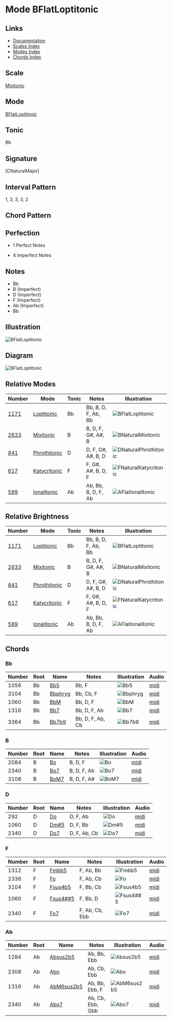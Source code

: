 # Mode BFlatLoptitonic

## Links

- [Documentation](README.md)
- [Scales Index](Scales.md)
- [Modes Index](Modes.md)
- [Chords Index](Chords.md)

## Scale

[Mixitonic](ScaleMixitonic.md)

## Mode

[BFlatLoptitonic](ModeBFlatLoptitonic.md)

## Tonic

Bb

## Signature

[CNaturalMajor]

## Interval Pattern

1, 3, 3, 3, 2

## Chord Pattern



## Perfection

 - 1 Perfect Notes

 - 4 Imperfect Notes

## Notes

- Bb
- B (Imperfect)
- D (Imperfect)
- F (Imperfect)
- Ab (Imperfect)
- Bb

## Illustration

![BFlatLoptitonic](ModeBFlatLoptitonic.png)

## Diagram

![BFlatLoptitonic](CircleModeBFlatLoptitonic.png)

## Relative Modes

| Number | Mode | Tonic | Notes | Illustration |
|--------|------|-------|-------|--------------|
| [1171](https://ianring.com/musictheory/scales/1171) | [Loptitonic](ModeLoptitonic.md) | Bb | Bb, B, D, F, Ab, Bb | ![BFlatLoptitonic](ModeBFlatLoptitonic.png) |
| [2633](https://ianring.com/musictheory/scales/2633) | [Mixitonic](ModeMixitonic.md) | B | B, D, F, G#, A#, B | ![BNaturalMixitonic](ModeBNaturalMixitonic.png) |
| [841](https://ianring.com/musictheory/scales/841) | [Phrothitonic](ModePhrothitonic.md) | D | D, F, G#, A#, B, D | ![DNaturalPhrothitonic](ModeDNaturalPhrothitonic.png) |
| [617](https://ianring.com/musictheory/scales/617) | [Katycritonic](ModeKatycritonic.md) | F | F, G#, A#, B, D, F | ![FNaturalKatycritonic](ModeFNaturalKatycritonic.png) |
| [589](https://ianring.com/musictheory/scales/589) | [Ionalitonic](ModeIonalitonic.md) | Ab | Ab, Bb, B, D, F, Ab | ![AFlatIonalitonic](ModeAFlatIonalitonic.png) |
## Relative Brightness

| Number | Mode | Tonic | Notes | Illustration |
|--------|------|-------|-------|--------------|
| [1171](https://ianring.com/musictheory/scales/1171) | [Loptitonic](ModeLoptitonic.md) | Bb | Bb, B, D, F, Ab, Bb | ![BFlatLoptitonic](CircleModeBFlatLoptitonic.png) |
| [2633](https://ianring.com/musictheory/scales/2633) | [Mixitonic](ModeMixitonic.md) | B | B, D, F, G#, A#, B | ![BNaturalMixitonic](CircleModeBNaturalMixitonic.png) |
| [841](https://ianring.com/musictheory/scales/841) | [Phrothitonic](ModePhrothitonic.md) | D | D, F, G#, A#, B, D | ![DNaturalPhrothitonic](CircleModeDNaturalPhrothitonic.png) |
| [617](https://ianring.com/musictheory/scales/617) | [Katycritonic](ModeKatycritonic.md) | F | F, G#, A#, B, D, F | ![FNaturalKatycritonic](CircleModeFNaturalKatycritonic.png) |
| [589](https://ianring.com/musictheory/scales/589) | [Ionalitonic](ModeIonalitonic.md) | Ab | Ab, Bb, B, D, F, Ab | ![AFlatIonalitonic](CircleModeAFlatIonalitonic.png) |

## Chords

### Bb

| Number | Root | Name | Notes | Illustration | Audio |
|--------|------|------|-------|--------------|-------|
| 1056 | Bb | [Bb5](ChordBFlatPowerChord.md) | Bb, F | ![Bb5](ChordBFlatPowerChordRootPosition.png) | [midi](ChordBFlatPowerChordRootPosition.mid) |
| 3104 | Bb | [Bbphryg](ChordBFlatPhrygian.md) | Bb, Cb, F | ![Bbphryg](ChordBFlatPhrygianRootPosition.png) | [midi](ChordBFlatPhrygianRootPosition.mid) |
| 1060 | Bb | [BbM](ChordBFlatMajor.md) | Bb, D, F | ![BbM](ChordBFlatMajorRootPosition.png) | [midi](ChordBFlatMajorRootPosition.mid) |
| 1316 | Bb | [Bb7](ChordBFlatDominantSeventh.md) | Bb, D, F, Ab | ![Bb7](ChordBFlatDominantSeventhRootPosition.png) | [midi](ChordBFlatDominantSeventhRootPosition.mid) |
| 3364 | Bb | [Bb7b9](ChordBFlatDominantSeventhFlatNinth.md) | Bb, D, F, Ab, Cb | ![Bb7b9](ChordBFlatDominantSeventhFlatNinthRootPosition.png) | [midi](ChordBFlatDominantSeventhFlatNinthRootPosition.mid) |

### B

| Number | Root | Name | Notes | Illustration | Audio |
|--------|------|------|-------|--------------|-------|
| 2084 | B | [Bo](ChordBNaturalDiminished.md) | B, D, F | ![Bo](ChordBNaturalDiminishedRootPosition.png) | [midi](ChordBNaturalDiminishedRootPosition.mid) |
| 2340 | B | [Bo7](ChordBNaturalFullDiminishedSeventh.md) | B, D, F, Ab | ![Bo7](ChordBNaturalFullDiminishedSeventhRootPosition.png) | [midi](ChordBNaturalFullDiminishedSeventhRootPosition.mid) |
| 3108 | B | [BoM7](ChordBNaturalDiminishedMajorSeventh.md) | B, D, F, A# | ![BoM7](ChordBNaturalDiminishedMajorSeventhRootPosition.png) | [midi](ChordBNaturalDiminishedMajorSeventhRootPosition.mid) |

### D

| Number | Root | Name | Notes | Illustration | Audio |
|--------|------|------|-------|--------------|-------|
| 292 | D | [Do](ChordDNaturalDiminished.md) | D, F, Ab | ![Do](ChordDNaturalDiminishedRootPosition.png) | [midi](ChordDNaturalDiminishedRootPosition.mid) |
| 1060 | D | [Dm#5](ChordDNaturalMinorSharpFifth.md) | D, F, Bb | ![Dm#5](ChordDNaturalMinorSharpFifthRootPosition.png) | [midi](ChordDNaturalMinorSharpFifthRootPosition.mid) |
| 2340 | D | [Do7](ChordDNaturalFullDiminishedSeventh.md) | D, F, Ab, Cb | ![Do7](ChordDNaturalFullDiminishedSeventhRootPosition.png) | [midi](ChordDNaturalFullDiminishedSeventhRootPosition.mid) |

### F

| Number | Root | Name | Notes | Illustration | Audio |
|--------|------|------|-------|--------------|-------|
| 1312 | F | [Fmbb5](ChordFNaturalMinorDoubleFlatFifth.md) | F, Ab, Bb | ![Fmbb5](ChordFNaturalMinorDoubleFlatFifthRootPosition.png) | [midi](ChordFNaturalMinorDoubleFlatFifthRootPosition.mid) |
| 2336 | F | [Fo](ChordFNaturalDiminished.md) | F, Ab, Cb | ![Fo](ChordFNaturalDiminishedRootPosition.png) | [midi](ChordFNaturalDiminishedRootPosition.mid) |
| 3104 | F | [Fsus4b5](ChordFNaturalSuspendedFourthFlatFifth.md) | F, Bb, Cb | ![Fsus4b5](ChordFNaturalSuspendedFourthFlatFifthRootPosition.png) | [midi](ChordFNaturalSuspendedFourthFlatFifthRootPosition.mid) |
| 1060 | F | [Fsus4##5](ChordFNaturalSuspendedFourthDoubleSharpFifth.md) | F, Bb, D | ![Fsus4##5](ChordFNaturalSuspendedFourthDoubleSharpFifthRootPosition.png) | [midi](ChordFNaturalSuspendedFourthDoubleSharpFifthRootPosition.mid) |
| 2340 | F | [Fo7](ChordFNaturalFullDiminishedSeventh.md) | F, Ab, Cb, Ebb | ![Fo7](ChordFNaturalFullDiminishedSeventhRootPosition.png) | [midi](ChordFNaturalFullDiminishedSeventhRootPosition.mid) |

### Ab

| Number | Root | Name | Notes | Illustration | Audio |
|--------|------|------|-------|--------------|-------|
| 1284 | Ab | [Absus2b5](ChordAFlatSuspendedSecondFlatFifth.md) | Ab, Bb, Ebb | ![Absus2b5](ChordAFlatSuspendedSecondFlatFifthRootPosition.png) | [midi](ChordAFlatSuspendedSecondFlatFifthRootPosition.mid) |
| 2308 | Ab | [Abo](ChordAFlatDiminished.md) | Ab, Cb, Ebb | ![Abo](ChordAFlatDiminishedRootPosition.png) | [midi](ChordAFlatDiminishedRootPosition.mid) |
| 1316 | Ab | [AbM6sus2b5](ChordAFlatMajorSixthSuspendedSecondFlatFifth.md) | Ab, Bb, Ebb, F | ![AbM6sus2b5](ChordAFlatMajorSixthSuspendedSecondFlatFifthRootPosition.png) | [midi](ChordAFlatMajorSixthSuspendedSecondFlatFifthRootPosition.mid) |
| 2340 | Ab | [Abo7](ChordAFlatFullDiminishedSeventh.md) | Ab, Cb, Ebb, Gbb | ![Abo7](ChordAFlatFullDiminishedSeventhRootPosition.png) | [midi](ChordAFlatFullDiminishedSeventhRootPosition.mid) |

